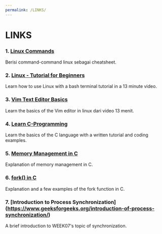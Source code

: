 ```yaml
---
permalink: /LINKS/
---
```

# LINKS
### 1. [Linux Commands](https://www.tutorialspoint.com/unix_commands/index.htm)
Berisi command-command linux sebagai cheatsheet.

### 2. [Linux - Tutorial for Beginners](https://youtu.be/BMGixkvJ-6w)
Learn how to use Linux with a bash terminal tutorial in a 13 minute video.

### 3. [Vim Text Editor Basics](https://youtu.be/bVwgwaDmZp4)
Learn the basics of the Vim editor in linux dari video 13 menit.

### 4. [Learn C-Programming](https://www.programiz.com/c-programming)
Learn the basics of the C language with a written tutorial and coding examples.

### 5. [Memory Management in C](https://eleceng.dit.ie/frank/IntroToC/Memory.html)
Explanation of memory management in C.

### 6. [fork() in C](https://www.geeksforgeeks.org/fork-system-call/)
Explanation and a few examples of the fork function in C.

### 7. [Introduction to Process Synchronization] (https://www.geeksforgeeks.org/introduction-of-process-synchronization/)
A brief introduction to WEEK07's topic of synchronization.
